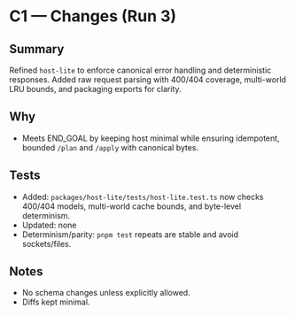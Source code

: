 # C1 — Changes (Run 3)

## Summary
Refined `host-lite` to enforce canonical error handling and deterministic responses. Added raw request parsing with 400/404 coverage, multi-world LRU bounds, and packaging exports for clarity.

## Why
- Meets END_GOAL by keeping host minimal while ensuring idempotent, bounded `/plan` and `/apply` with canonical bytes.

## Tests
- Added: `packages/host-lite/tests/host-lite.test.ts` now checks 400/404 models, multi-world cache bounds, and byte-level determinism.
- Updated: none
- Determinism/parity: `pnpm test` repeats are stable and avoid sockets/files.

## Notes
- No schema changes unless explicitly allowed.
- Diffs kept minimal.
